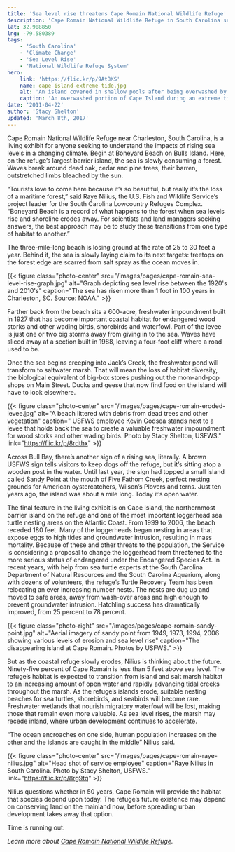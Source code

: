 ```yaml
---
title: 'Sea level rise threatens Cape Romain National Wildlife Refuge'
description: 'Cape Romain National Wildlife Refuge in South Carolina serves as a living laboratory for the U.S. Fish and Wildlife Service to study the impacts of rising sea levels on coastal wildlife and habitats.'
lat: 32.908850
lng: -79.580389
tags:
    - 'South Carolina'
    - 'Climate Change'
    - 'Sea Level Rise'
    - 'National Wildlife Refuge System'
hero:
    link: 'https://flic.kr/p/9AtBKS'
    name: cape-island-extreme-tide.jpg
    alt: 'An island covered in shallow pools after being overwashed by an extreme high tide.'
    caption: 'An overwashed portion of Cape Island during an extreme tide event in 2007. Photo by Jennifer Koches, USFWS.'
date: '2011-04-22'
author: 'Stacy Shelton'
updated: 'March 8th, 2017'
---
```


Cape Romain National Wildlife Refuge near Charleston, South Carolina, is a living exhibit for anyone seeking to understand the impacts of rising sea levels in a changing climate.
Begin at Boneyard Beach on Bulls Island. Here, on the refuge’s largest barrier island, the sea is slowly consuming a forest. Waves break around dead oak, cedar and pine trees, their barren, outstretched limbs bleached by the sun.

“Tourists love to come here because it’s so beautiful, but really it’s the loss of a maritime forest,” said Raye Nilius, the U.S. Fish and Wildlife Service’s project leader for the South Carolina Lowcountry Refuges Complex. “Boneyard Beach is a record of what happens to the forest when sea levels rise and shoreline erodes away.  For scientists and land managers seeking answers, the best approach may be to study these transitions from one type of habitat to another.”

The three-mile-long beach is losing ground at the rate of 25 to 30 feet a year. Behind it, the sea is slowly laying claim to its next targets: treetops on the forest edge are scarred from salt spray as the ocean moves in.

{{< figure class="photo-center" src="/images/pages/cape-romain-sea-level-rise-graph.jpg" alt="Graph depicting sea level rise between the 1920's and 2010's" caption="The sea has risen more than 1 foot in 100 years in Charleston, SC. Source: NOAA." >}}

Farther back from the beach sits a 600-acre, freshwater impoundment built in 1927 that has become important coastal habitat for endangered wood storks and other wading birds, shorebirds and waterfowl. Part of the levee is just one or two big storms away from giving in to the sea. Waves have sliced away at a section built in 1988, leaving a four-foot cliff where a road used to be.

Once the sea begins creeping into Jack’s Creek, the freshwater pond will transform to saltwater marsh. That will mean the loss of habitat diversity, the biological equivalent of big-box stores pushing out the mom-and-pop shops on Main Street. Ducks and geese that now find food on the island will have to look elsewhere.

{{< figure class="photo-center" src="/images/pages/cape-romain-eroded-levee.jpg" alt="A beach littered with debris from dead trees and other vegetation" caption=" USFWS employee Kevin Godsea stands next to a levee that holds back the sea to create a valuable freshwater impoundment for wood storks and other wading birds. Photo by Stacy Shelton, USFWS." link="https://flic.kr/p/8rdthx" >}}

Across Bull Bay, there’s another sign of a rising sea, literally. A brown USFWS sign tells visitors to keep dogs off the refuge, but it’s sitting atop a wooden post in the water. Until last year, the sign had topped a small island called Sandy Point at the mouth of Five Fathom Creek, perfect nesting grounds for American oystercatchers, Wilson’s Plovers and terns. Just ten years ago, the island was about a mile long. Today it’s open water.

The final feature in the living exhibit is on Cape Island, the northernmost barrier island on the refuge and one of the most important loggerhead sea turtle nesting areas on the Atlantic Coast. From 1999 to 2006, the beach receded 180 feet. Many of the loggerheads began nesting in areas that expose eggs to high tides and groundwater intrusion, resulting in mass mortality.  Because of these and other threats to the population, the Service is considering a proposal to change the loggerhead from threatened to the more serious status of endangered under the Endangered Species Act.
In recent years, with help from sea turtle experts at the South Carolina Department of Natural Resources and the South Carolina Aquarium, along with dozens of volunteers, the refuge’s Turtle Recovery Team has been relocating an ever increasing number nests. The nests are dug up and moved to safe areas, away from wash-over areas and high enough to prevent groundwater intrusion. Hatchling success has dramatically improved, from 25 percent to 78 percent.

{{< figure class="photo-right" src="/images/pages/cape-romain-sandy-point.jpg" alt="Aerial imagery of sandy point from 1949, 1973, 1994, 2006 showing various levels of erosion and sea level rise" caption="The disappearing island at Cape Romain. Photos by USFWS." >}}

But as the coastal refuge slowly erodes, Nilius is thinking about the future. Ninety-five percent of Cape Romain is less than 5 feet above sea level. The refuge’s habitat is expected to transition from island and salt marsh habitat to an increasing amount of open water and rapidly advancing tidal creeks throughout the marsh. As the refuge’s islands erode, suitable nesting beaches for sea turtles, shorebirds, and seabirds will become rare. Freshwater wetlands that nourish migratory waterfowl will be lost, making those that remain even more valuable. As sea level rises, the marsh may recede inland, where urban development continues to accelerate.

“The ocean encroaches on one side, human population increases on the other and the islands are caught in the middle” Nilius said.

{{< figure class="photo-center" src="/images/pages/cape-romain-raye-nilius.jpg" alt="Head shot of service employee" caption="Raye Nilius in South Carolina. Photo by Stacy Shelton, USFWS." link="https://flic.kr/p/8rg9tq" >}}

Nilius questions whether in 50 years, Cape Romain will provide the habitat that species depend upon today. The refuge’s future existence may depend on conserving land on the mainland now, before spreading urban development takes away that option.

Time is running out.

*Learn more about [Cape Romain National Wildlife Refuge](http://www.fws.gov/refuge/cape_romain/).*
